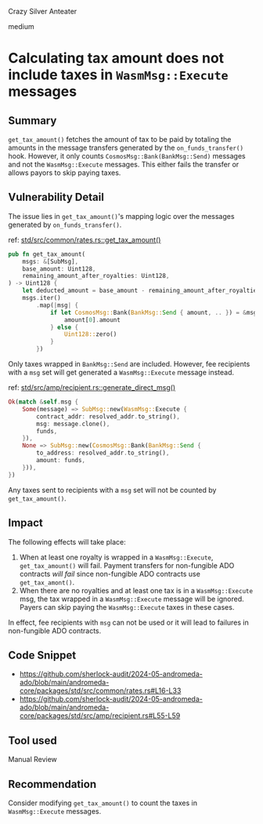 Crazy Silver Anteater

medium

# Calculating tax amount does not include taxes in `WasmMsg::Execute` messages

## Summary
`get_tax_amount()` fetches the amount of tax to be paid by totaling the amounts in the message transfers generated by the `on_funds_transfer()` hook. However, it only counts `CosmosMsg::Bank(BankMsg::Send)` messages and not the `WasmMsg::Execute` messages. This either fails the transfer or allows payors to skip paying taxes.

## Vulnerability Detail
The issue lies in `get_tax_amount()`'s mapping logic over the messages generated by `on_funds_transfer()`. 

ref: [std/src/common/rates.rs::get_tax_amount()](https://github.com/sherlock-audit/2024-05-andromeda-ado/blob/main/andromeda-core/packages/std/src/common/rates.rs#L16-L33)
```rust
pub fn get_tax_amount(
    msgs: &[SubMsg],
    base_amount: Uint128,
    remaining_amount_after_royalties: Uint128,
) -> Uint128 {
    let deducted_amount = base_amount - remaining_amount_after_royalties;
    msgs.iter()
        .map(|msg| {
            if let CosmosMsg::Bank(BankMsg::Send { amount, .. }) = &msg.msg {
                amount[0].amount
            } else {
                Uint128::zero()
            }
        })
```

Only taxes wrapped in `BankMsg::Send` are included. However, fee recipients with a `msg` set will get generated a `WasmMsg::Execute` message instead.

ref: [std/src/amp/recipient.rs::generate_direct_msg()](https://github.com/sherlock-audit/2024-05-andromeda-ado/blob/main/andromeda-core/packages/std/src/amp/recipient.rs#L55-L59)
```rust
Ok(match &self.msg {
    Some(message) => SubMsg::new(WasmMsg::Execute {
        contract_addr: resolved_addr.to_string(),
        msg: message.clone(),
        funds,
    }),
    None => SubMsg::new(CosmosMsg::Bank(BankMsg::Send {
        to_address: resolved_addr.to_string(),
        amount: funds,
    })),
})
```

Any taxes sent to recipients with a `msg` set will not be counted by `get_tax_amount()`.

## Impact
The following effects will take place:
1. When at least one royalty is wrapped in a `WasmMsg::Execute`, `get_tax_amount()` will fail. Payment transfers for non-fungible ADO contracts _will fail_ since non-fungible ADO contracts use `get_tax_amont()`.
2. When there are no royalties and at least one tax is in a `WasmMsg::Execute` msg, the tax wrapped in a `WasmMsg::Execute` message will be ignored. Payers can skip paying the `WasmMsg::Execute` taxes in these cases.

In effect, fee recipients with `msg` can not be used or it will lead to failures in non-fungible ADO contracts.

## Code Snippet
- https://github.com/sherlock-audit/2024-05-andromeda-ado/blob/main/andromeda-core/packages/std/src/common/rates.rs#L16-L33
- https://github.com/sherlock-audit/2024-05-andromeda-ado/blob/main/andromeda-core/packages/std/src/amp/recipient.rs#L55-L59

## Tool used
Manual Review

## Recommendation
Consider modifying `get_tax_amount()` to count the taxes in `WasmMsg::Execute` messages.